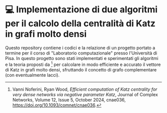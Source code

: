 # 💻 Implementazione di due algoritmi per il calcolo della centralità di Katz in grafi molto densi

Questo repository contiene i codici e la relazione di un progetto portato a termine per il corso
di "Laboratorio computazionale" presso l'Università di Pisa. In questo progetto sono stati implementati e
sperimentati gli algoritmi e la teoria
proposti da [^1] per calcolare in modo efficiente e accurato il vettore di Katz in grafi 
molto densi, sfruttando il concetto di grafo complementare (con eventualmente lacci).

[^1]: Vanni Noferini, Ryan Wood, *Efficient computation of Katz centrality for very dense networks via negative parameter Katz*, Journal of Complex Networks, Volume 12, Issue 5, October 2024, cnae036, https://doi.org/10.1093/comnet/cnae036.